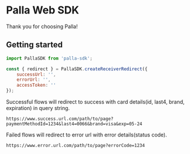 # Palla Web SDK

Thank you for choosing Palla!

## Getting started

```js
import PallaSDK from 'palla-sdk';

const { redirect } = PallaSDK.createReceiverRedirect({
    successUrl: '',
    errorUrl: '',
    accessToken: ''
});
```
Successful flows will redirect to success with card details(id, last4, brand, expiration) in query string.
```
https://www.success.url.com/path/to/page?paymentMethodId=1234&last4=0066&brand=visa&exp=05-24
```
Failed flows will redirect to error url with error details(status code).
```
https://www.error.url.com/path/to/page?errorCode=1234
```
